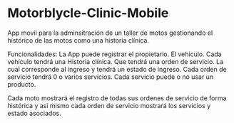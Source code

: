 # Motorblycle-Clinic-Mobile
App movil para la adminsitración de un taller de motos gestionando el histórico de las motos como una historia clínica.

Funcionalidades:
    La App puede registrar el propietario.
    El vehículo.
    Cada vehículo tendrá una Historia clínica.
        Que tendrá una orden de servicio.
        La cual corresponde al ingreso y tendrá un estado de ingreso.
        Cada orden de servicio tendrá 0 o varios servicios.
        Cada servicio puede o no usar un producto. 

Cada moto mostrará el registro de todas sus ordenes de servicio de forma histórica y así mismo cada orden de servicio 
mostrará los servicios y estado asociados. 

